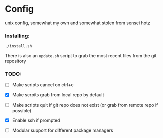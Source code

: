 # Config
unix config, somewhat my own and somewhat stolen from sensei hotz

### Installing:

```bash
./install.sh
```

There is also an `update.sh` script to grab the most recent files from the git repository

### TODO:

- [ ] Make scripts cancel on ctrl+c
- [x] Make scrpits grab from local repo by default
- [ ] Make scripts quit if git repo does not exist (or grab from remote repo if possible)
- [x] Enable ssh if prompted
- [ ] Modular support for different package managers

